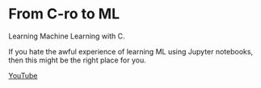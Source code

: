 # From C-ro to ML
Learning Machine Learning with C.

If you hate the awful experience of learning ML using Jupyter notebooks, then this might be the right place for you.

[YouTube](https://www.youtube.com/@muxiphobia)
